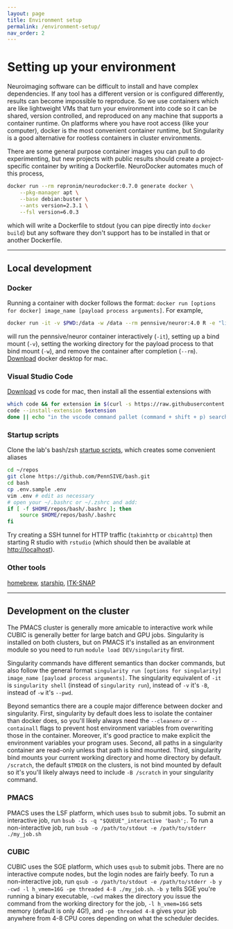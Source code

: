 ```yaml
---
layout: page
title: Environment setup
permalink: /environment-setup/
nav_order: 2
---
```

# Setting up your environment
Neuroimaging software can be difficult to install and have complex dependencies. If any tool has a different version or is configured differently, results can become impossible to reproduce. So we use containers which are like lightweight VMs that turn your environment into code so it can be shared, version controlled, and reproduced on any machine that supports a container runtime. On platforms where you have root access (like your computer), docker is the most convenient container runtime, but Singularity is a good alternative for rootless containers in cluster environments. 

There are some general purpose container images you can pull to do experimenting, but new projects with public results should create a project-specific container by writing a Dockerfile. NeuroDocker automates much of this process,
```sh
docker run --rm repronim/neurodocker:0.7.0 generate docker \
    --pkg-manager apt \
    --base debian:buster \
    --ants version=2.3.1 \
    --fsl version=6.0.3
```
which will write a Dockerfile to stdout (you can pipe directly into `docker build`) but any software they don't support has to be installed in that or another Dockerfile.

---

## Local development

### Docker
Running a container with docker follows the format: `docker run [options for docker] image_name [payload process arguments]`. For example,
```sh
docker run -it -v $PWD:/data -w /data --rm pennsive/neuror:4.0 R -e "list.files()"
```
will run the pennsive/neuror container interactively (`-it`), setting up a bind mount (`-v`), setting the working directory for the payload process to that bind mount (`-w`), and remove the container after completion (`--rm`). [Download](https://docs.docker.com/docker-for-mac/install/) docker desktop for mac.

### Visual Studio Code
[Download](https://code.visualstudio.com/download) vs code for mac, then install all the essential extensions with
```sh
which code && for extension in $(curl -s https://raw.githubusercontent.com/PennSIVE/pennsive.github.io/main/vs-code-extension-list.txt); do
code --install-extension $extension
done || echo "in the vscode command pallet (command + shift + p) search for \"Install code command in 'PATH'\""
```

### Startup scripts
Clone the lab's bash/zsh [startup scripts](https://github.com/PennSIVE/bash), which creates some convenient aliases
```sh
cd ~/repos
git clone https://github.com/PennSIVE/bash.git
cd bash
cp .env.sample .env
vim .env # edit as necessary
# open your ~/.bashrc or ~/.zshrc and add:
if [ -f $HOME/repos/bash/.bashrc ]; then
    source $HOME/repos/bash/.bashrc
fi
```
Try creating a SSH tunnel for HTTP traffic (`takimhttp` or `cbicahttp`) then starting R studio with `rstudio` (which should then be available at [http://localhost](http://localhost)).

### Other tools
[homebrew](https://brew.sh), [starship](https://starship.rs), [ITK-SNAP](http://www.itksnap.org/pmwiki/pmwiki.php?n=Downloads.SNAP3)

---

## Development on the cluster
The PMACS cluster is generally more amicable to interactive work while CUBIC is generally better for large batch and GPU jobs. Singularity is installed on both clusters, but on PMACS it's installed as an environment module so you need to run `module load DEV/singularity` first.

Singularity commands have different semantics than docker commands, but also follow the general format `singularity run [options for singularity] image_name [payload process arguments]`. The singularity equivalent of `-it` is `singularity shell` (instead of `singularity run`), instead of `-v` it's `-B`, instead of `-w` it's `--pwd`.

Beyond semantics there are a couple major difference between docker and singularity. First, singularity by default does less to isolate the container than docker does, so you'll likely always need the `--cleanenv` or `--containall` flags to prevent host environment variables from overwriting those in the container. Moreover, it's good practice to make explicit the environment variables your program uses. Second, all paths in a singularity container are read-only unless that path is bind mounted. Third, singularity bind mounts your current working directory and home directory by default. `/scratch`, the default `$TMDIR` on the clusters, is not bind mounted by default so it's you'll likely always need to include `-B /scratch` in your singularity command.

### PMACS
PMACS uses the LSF platform, which uses `bsub` to submit jobs. To submit an interactive job, run `bsub -Is -q "$QUEUE"_interactive 'bash';`. To run a non-interactive job, run `bsub -o /path/to/stdout -e /path/to/stderr ./my_job.sh`

### CUBIC
CUBIC uses the SGE platform, which uses `qsub` to submit jobs. There are no interactive compute nodes, but the login nodes are fairly beefy. To run a non-interactive job, run `qsub -o /path/to/stdout -e /path/to/stderr -b y -cwd -l h_vmem=16G -pe threaded 4-8 ./my_job.sh`. `-b y` tells SGE you're running a binary executable, `-cwd` makes the directory you issue the command from the working directory for the job, `-l h_vmem=16G` sets memory (default is only 4G!), and `-pe threaded 4-8` gives your job anywhere from 4-8 CPU cores depending on what the scheduler decides.

